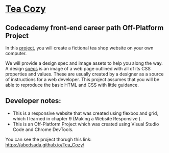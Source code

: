 # [Tea Cozy](https://www.codecademy.com/paths/front-end-engineer-career-path/tracks/fecp-22-making-a-website-responsive/modules/wdcp-22-layout-with-flexbox/projects/tea-cozy)


## Codecademy front-end career path Off-Platform Project

In this [project](https://www.codecademy.com/paths/front-end-engineer-career-path/tracks/fecp-22-making-a-website-responsive/modules/wdcp-22-layout-with-flexbox/projects/tea-cozy), you will create a fictional tea shop website on your own computer.

We will provide a design spec and image assets to help you along the way. A design [specs](https://content.codecademy.com/courses/freelance-1/unit-4/img-tea-cozy-redline.jpg?_gl=1*sxssz6*_ga*MDU4NzMzMDI1Ny4xNjU3NDc5NTEw*_ga_3LRZM6TM9L*MTY3NTI1ODY2NC43MS4xLjE2NzUyNjM5NjAuNjAuMC4w) is an image of a web page outlined with all of its CSS properties and values. These are usually created by a designer as a source of instructions for a web developer. This project assumes that you will be able to reproduce the basic HTML and CSS with little guidance.

## Developer notes:

* This is a responsive website that was created using flexbox and grid, which I learned in chapter 9 (Making a Website Responsive
).
* This is an Off-Platform Project which was created using Visual Studio Code and Chrome DevTools.

You can see the project thorugh this link: https://abedsada.github.io/Tea_Cozy/
